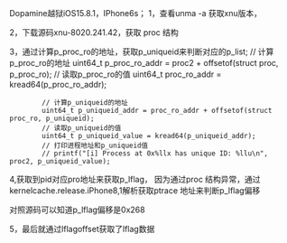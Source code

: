 Dopamine越狱iOS15.8.1，IPhone6s；
1，查看unma -a 获取xnu版本，

2，下载源码xnu-8020.241.42，获取 proc 结构

3，通过计算p_proc_ro的地址，获取p_uniqueid来判断对应的p_list;
    // 计算p_proc_ro的地址
            uint64_t p_proc_ro_addr = proc2 + offsetof(struct proc, p_proc_ro);
           // 读取p_proc_ro的值
            uint64_t proc_ro_addr = kread64(p_proc_ro_addr);

            // 计算p_uniqueid的地址
            uint64_t p_uniqueid_addr = proc_ro_addr + offsetof(struct proc_ro, p_uniqueid);
            // 读取p_uniqueid的值
            uint64_t p_uniqueid_value = kread64(p_uniqueid_addr);
            // 打印进程地址和p_uniqueid值
            // printf("[i] Process at 0x%llx has unique ID: %llu\n", proc2, p_uniqueid_value);
            
4,获取到pid对应pro地址来获取p_lflag，
因为通过proc 结构异常，通过kernelcache.release.iPhone8,1解析获取ptrace 地址来判断p_lflag偏移


对照源码可以知道p_lflag偏移是0x268


5，最后就通过lflagoffset获取了lflag数据

